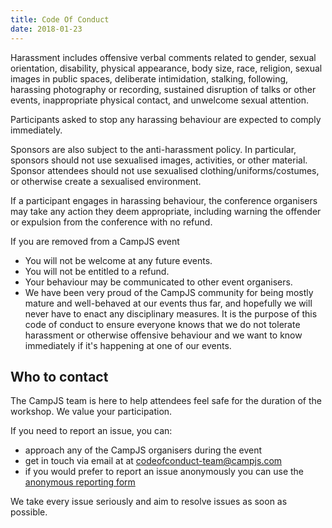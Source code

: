 ```yaml
---
title: Code Of Conduct
date: 2018-01-23
---
```

Harassment includes offensive verbal comments related to gender, sexual orientation, disability, physical appearance, body size, race, religion, sexual images in public spaces, deliberate intimidation, stalking, following, harassing photography or recording, sustained disruption of talks or other events, inappropriate physical contact, and unwelcome sexual attention.

Participants asked to stop any harassing behaviour are expected to comply immediately.

Sponsors are also subject to the anti-harassment policy. In particular, sponsors should not use sexualised images, activities, or other material. Sponsor attendees should not use sexualised clothing/uniforms/costumes, or otherwise create a sexualised environment.

If a participant engages in harassing behaviour, the conference organisers may take any action they deem appropriate, including warning the offender or expulsion from the conference with no refund.

If you are removed from a CampJS event

* You will not be welcome at any future events.
* You will not be entitled to a refund.
* Your behaviour may be communicated to other event organisers.
* We have been very proud of the CampJS community for being mostly mature and well-behaved at our events thus far, and hopefully we will never have to enact any disciplinary measures. It is the purpose of this code of conduct to ensure everyone knows that we do not tolerate harassment or otherwise offensive behaviour and we want to know immediately if it's happening at one of our events.

## Who to contact

The CampJS team is here to help attendees feel safe for the duration of the workshop. We value your participation.

If you need to report an issue, you can:

* approach any of the CampJS organisers during the event
* get in touch via email at at codeofconduct-team@campjs.com
* if you would prefer to report an issue anonymously you can use the <a href="https://goo.gl/forms/7VjBuuUTgLxkg20B2">anonymous reporting form</a>

We take every issue seriously and aim to resolve issues as soon as possible.
